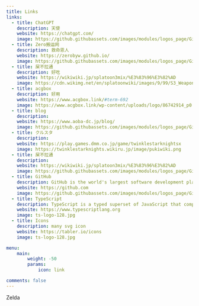 ```yaml
---
title: Links
links:
  - title: ChatGPT
    description: 天使
    website: https://chatgpt.com/
    image: https://github.githubassets.com/images/modules/logos_page/GitHub-Mark.png
  - title: Zero搬运网
    description: 救命恩人
    website: https://zerobyw.github.io/
    image: https://github.githubassets.com/images/modules/logos_page/GitHub-Mark.png
  - title: 屎不拉通
    description: 好吃
    website: https://wikiwiki.jp/splatoon3mix/%E3%83%96%E3%82%AD
    image: https://cdn.wikimg.net/en/splatoonwiki/images/9/99/S3_Weapon_Main_Glooga_Dualies.png
  - title: acgbox
    description: 好用
    website: https://www.acgbox.link/#term-692
    image: https://www.acgbox.link/wp-content/uploads/logo/86742914_p0.png
  - title: blog
    description: 
    website: https://www.aoba-dc.jp/blog/
    image: https://github.githubassets.com/images/modules/logos_page/GitHub-Mark.png
  - title: クルスタ
    description: 
    website: https://play.games.dmm.co.jp/game/twinklestarknightsx
    image: https://twinklestarknights.wikiru.jp/image/pukiwiki.png
  - title: 屎不拉通
    description: 
    website: https://wikiwiki.jp/splatoon3mix/%E3%83%96%E3%82%AD
    image: https://github.githubassets.com/images/modules/logos_page/GitHub-Mark.png
  - title: GitHub
    description: GitHub is the world's largest software development platform.
    website: https://github.com
    image: https://github.githubassets.com/images/modules/logos_page/GitHub-Mark.png
  - title: TypeScript
    description: TypeScript is a typed superset of JavaScript that compiles to plain JavaScript.
    website: https://www.typescriptlang.org
    image: ts-logo-128.jpg
  - title: Icons
    description: many svg icon
    website: https://tabler.io/icons
    image: ts-logo-128.jpg

menu:
    main: 
        weight: -50
        params:
            icon: link

comments: false
---
```

Zelda
